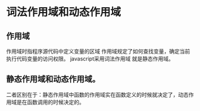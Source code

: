 # 词法作用域和动态作用域

## 作用域
作用域时指程序源代码中定义变量的区域
作用域规定了如何查找变量，确定当前执行代码变量的访问权限。
javascript采用词法作用域 就是静态作用域。
## 静态作用域和动态作用域。
二者区别在于：静态作用域中函数的作用域实在函数定义的时候就决定了，动态作用域是在函数调用的时候决定的。

